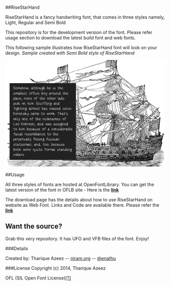 ##RiseStarHand

RiseStarHand is a fancy handwriting font, that comes in three styles namely, Light, Regular and Semi Bold

This repository is for the development version of the font. Please refer usage section to download the latest build font and web fonts.

This following sample illustrates how RiseStarHand font will look on your design. *Sample created with Semi Bold style of RiseStarHand*

![alt text](screenshot.png "Screenshot with RiseStarHand")

##Usage

All three styles of fonts are hosted at OpenFontLibrary. You can get the latest version of the font in OFLB site - Here is the [**link**](http://openfontlibrary.org/en/font/risestarhand)

The download page has the details about how to use RiseStarHand on website as Web Font. Links and Code are available there. Please refer the [**link**](http://openfontlibrary.org/en/font/risestarhand)

## Want the source?

Grab this very repository. It has UFO and VFB files of the font. Enjoy!

###Details

Created by: Tharique Azeez -- [niram.org](http://niram.org) -- [@enathu](http://twitter.com/enathu)

###License
Copyright (c) 2014, Tharique Azeez

OFL (SIL Open Font License)[[?]](http://scripts.sil.org/OFL)